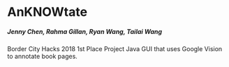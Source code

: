# AnKNOWtate
##### Jenny Chen, Rahma Gillan, Ryan Wang, Tailai Wang

Border City Hacks 2018 1st Place Project
Java GUI that uses Google Vision to annotate book pages.
